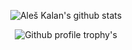 <p align="center">
  <img src="https://github-readme-stats.vercel.app/api?username=SloRunner&show_icons=true&theme=radical&count_private=true" alt="Aleš Kalan's github stats">
</p>
<p align="center">
  <img src="https://github-profile-trophy.vercel.app/?username=SloRunner&theme=darkhub&row=2&column=3" alt="Github profile trophy's">
</p>
